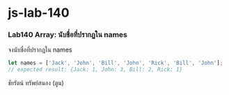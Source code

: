 # js-lab-140
### Lab140 Array: นับชื่อที่ปรากฏใน names
จงนับชื่อที่ปรากฏใน names

```JavaScript
let names = ['Jack', 'John', 'Bill', 'John', 'Rick', 'Bill', 'John'];
// expected result: {Jack: 1, John: 3, Bill: 2, Rick: 1}
```
ชัยรัตน์ ทรัพย์สนอง (ตูน)
